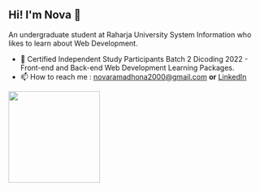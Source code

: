 ## Hi! I'm Nova 👋

An undergraduate student at Raharja University System Information who likes to learn about Web Development.

- 🌱 Certified Independent Study Participants Batch 2 Dicoding 2022 - Front-end and Back-end Web Development Learning Packages. 
- 📫 How to reach me : novaramadhona2000@gmail.com **or** [LinkedIn](https://www.linkedin.com/in/nova-ramadhona/)

<p align="left">
   <img height="180em" src="https://github-readme-stats-eight-theta.vercel.app/api?username=novaramadhona&show_icons=true&theme=algolia&include_all_commits=true&count_private=true"/>
</p>
